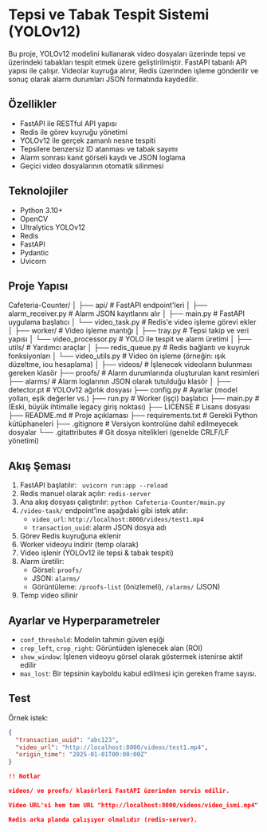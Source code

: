 # Tepsi ve Tabak Tespit Sistemi (YOLOv12)

Bu proje, YOLOv12 modelini kullanarak video dosyaları üzerinde tepsi ve üzerindeki tabakları tespit etmek üzere geliştirilmiştir. FastAPI tabanlı API yapısı ile çalışır. Videolar kuyruğa alınır, Redis üzerinden işleme gönderilir ve sonuç olarak alarm durumları JSON formatında kaydedilir.

## Özellikler

- FastAPI ile RESTful API yapısı
- Redis ile görev kuyruğu yönetimi
- YOLOv12 ile gerçek zamanlı nesne tespiti
- Tepsilere benzersiz ID atanması ve tabak sayımı
- Alarm sonrası kanıt görseli kaydı ve JSON loglama
- Geçici video dosyalarının otomatik silinmesi

## Teknolojiler

- Python 3.10+
- OpenCV
- Ultralytics YOLOv12
- Redis
- FastAPI
- Pydantic
- Uvicorn

## Proje Yapısı

Cafeteria-Counter/
│
├── api/                       # FastAPI endpoint'leri
│   ├── alarm_receiver.py      # Alarm JSON kayıtlarını alır
│   ├── main.py                # FastAPI uygulama başlatıcı
│   └── video_task.py          # Redis'e video işleme görevi ekler
│
├── worker/                   # Video işleme mantığı
│   ├── tray.py               # Tepsi takip ve veri yapısı
│   └── video_processor.py    # YOLO ile tespit ve alarm üretimi
│
├── utils/                    # Yardımcı araçlar
│   ├── redis_queue.py        # Redis bağlantı ve kuyruk fonksiyonları
│   └── video_utils.py        # Video ön işleme (örneğin: ışık düzeltme, iou hesaplama)
│
├── videos/                   # İşlenecek videoların bulunması gereken klasör
├── proofs/                   # Alarm durumlarında oluşturulan kanıt resimleri
├── alarms/                   # Alarm loglarının JSON olarak tutulduğu klasör
│
├── detector.pt               # YOLOv12 ağırlık dosyası
├── config.py                 # Ayarlar (model yolları, eşik değerler vs.)
├── run.py                    # Worker (işçi) başlatıcı
├── main.py                   # (Eski, büyük ihtimalle legacy giriş noktası)
├── LICENSE                   # Lisans dosyası
├── README.md                 # Proje açıklaması
├── requirements.txt          # Gerekli Python kütüphaneleri
├── .gitignore                # Versiyon kontrolüne dahil edilmeyecek dosyalar
└── .gitattributes            # Git dosya nitelikleri (genelde CRLF/LF yönetimi)

## Akış Şeması

1. FastAPI başlatılır: ` uvicorn run:app --reload`
2. Redis manuel olarak açılır: `redis-server`
3. Ana akış dosyası çalıştırılır: `python Cafeteria-Counter/main.py`
4. `/video-task/` endpoint’ine aşağıdaki gibi istek atılır:
   - `video_url`: `http://localhost:8000/videos/test1.mp4`
   - `transaction_uuid`: alarm JSON dosya adı
5. Görev Redis kuyruğuna eklenir
6. Worker videoyu indirir (temp olarak)
7. Video işlenir (YOLOv12 ile tepsi & tabak tespiti)
8. Alarm üretilir:
   - Görsel: `proofs/`
   - JSON: `alarms/`
   - Görüntüleme: `/proofs-list` (önizlemeli), `/alarms/` (JSON)
9. Temp video silinir
    
## Ayarlar ve Hyperparametreler

- `conf_threshold`: Modelin tahmin güven eşiği
- `crop_left`, `crop_right`: Görüntüden işlenecek alan (ROI)
- `show_window`: İşlenen videoyu görsel olarak göstermek istenirse aktif edilir
- `max_lost`: Bir tepsinin kayboldu kabul edilmesi için gereken frame sayısı.

## Test 

Örnek istek:
```json
{
  "transaction_uuid": "abc123",
  "video_url": "http://localhost:8000/videos/test1.mp4",
  "origin_time": "2025-01-01T00:00:00Z"
}

!! Notlar

videos/ ve proofs/ klasörleri FastAPI üzerinden servis edilir.

Video URL'si hem tam URL "http://localhost:8000/videos/video_ismi.mp4" olarak gönderilmelidir.

Redis arka planda çalışıyor olmalıdır (redis-server).